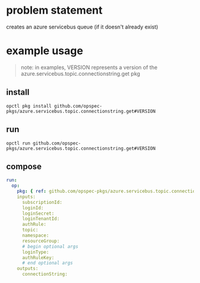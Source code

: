 # problem statement
creates an azure servicebus queue (if it doesn't already exist)

# example usage

> note: in examples, VERSION represents a version of the azure.servicebus.topic.connectionstring.get pkg

## install

```shell
opctl pkg install github.com/opspec-pkgs/azure.servicebus.topic.connectionstring.get#VERSION
```

## run

```
opctl run github.com/opspec-pkgs/azure.servicebus.topic.connectionstring.get#VERSION
```

## compose

```yaml
run:
  op:
    pkg: { ref: github.com/opspec-pkgs/azure.servicebus.topic.connectionstring.get#VERSION }
    inputs: 
      subscriptionId:
      loginId:
      loginSecret:
      loginTenantId:
      authRule:
      topic:
      namespace:
      resourceGroup:
      # begin optional args
      loginType:
      authRuleKey:
      # end optional args
    outputs:
      connectionString:
```
